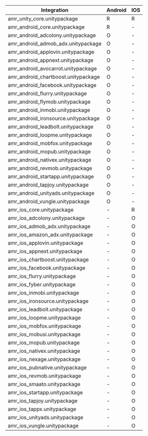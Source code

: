 

| Integration                         | Android | IOS |
|-------------------------------------|---------|-----|
| amr_unity_core.unitypackage         |    R    |  R  |
| amr_android_core.unitypackage       |    R    |  -  |
| amr_android_adcolony.unitypackage   |    O    |  -  |
| amr_android_admob_adx.unitypackage  |    O    |  -  |
| amr_android_applovin.unitypackage   |    O    |  -  |
| amr_android_appnext.unitypackage    |    O    |  -  |
| amr_android_avocarrot.unitypackage  |    O    |  -  |
| amr_android_chartboost.unitypackage |    O    |  -  |
| amr_android_facebook.unitypackage   |    O    |  -  |
| amr_android_flurry.unitypackage     |    O    |  -  |
| amr_android_flymob.unitypackage     |    O    |  -  |
| amr_android_inmobi.unitypackage     |    O    |  -  |
| amr_android_ironsource.unitypackage |    O    |  -  |
| amr_android_leadbolt.unitypackage   |    O    |  -  |
| amr_android_loopme.unitypackage     |    O    |  -  |
| amr_android_mobfox.unitypackage     |    O    |  -  |
| amr_android_mopub.unitypackage      |    O    |  -  |
| amr_android_nativex.unitypackage    |    O    |  -  |
| amr_android_revmob.unitypackage     |    O    |  -  |
| amr_android_startapp.unitypackage   |    O    |  -  |
| amr_android_tapjoy.unitypackage     |    O    |  -  |
| amr_android_unityads.unitypackage   |    O    |  -  |
| amr_android_vungle.unitypackage     |    O    |  -  |
| amr_ios_core.unitypackage           |    -    |  R  |
| amr_ios_adcolony.unitypackage       |    -    |  O  |
| amr_ios_admob_adx.unitypackage      |    -    |  O  |
| amr_ios_amazon_adx.unitypackage     |    -    |  O  |
| amr_ios_applovin.unitypackage       |    -    |  O  |
| amr_ios_appnext.unitypackage        |    -    |  O  |
| amr_ios_chartboost.unitypackage     |    -    |  O  |
| amr_ios_facebook.unitypackage       |    -    |  O  |
| amr_ios_flurry.unitypackage         |    -    |  O  |
| amr_ios_fyber.unitypackage          |    -    |  O  |
| amr_ios_inmobi.unitypackage         |    -    |  O  |
| amr_ios_ironsource.unitypackage     |    -    |  O  |
| amr_ios_leadbolt.unitypackage       |    -    |  O  |
| amr_ios_loopme.unitypackage         |    -    |  O  |
| amr_ios_mobfox.unitypackage         |    -    |  O  |
| amr_ios_mobusi.unitypackage         |    -    |  O  |
| amr_ios_mopub.unitypackage          |    -    |  O  |
| amr_ios_nativex.unitypackage        |    -    |  O  |
| amr_ios_nexage.unitypackage         |    -    |  O  |
| amr_ios_pubnative.unitypackage      |    -    |  O  |
| amr_ios_revmob.unitypackage         |    -    |  O  |
| amr_ios_smaato.unitypackage         |    -    |  O  |
| amr_ios_startapp.unitypackage       |    -    |  O  |
| amr_ios_tapjoy.unitypackage         |    -    |  O  |
| amr_ios_tappx.unitypackage          |    -    |  O  |
| amr_ios_unityads.unitypackage       |    -    |  O  |
| amr_ios_vungle.unitypackage         |    -    |  O  |
